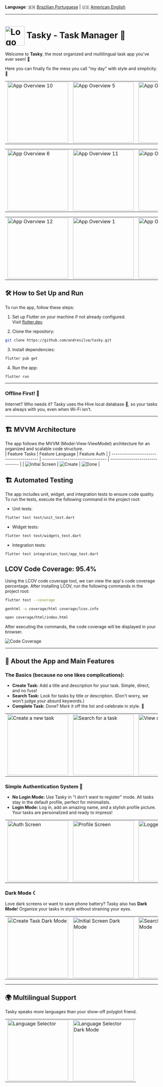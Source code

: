 **Language**: 🇧🇷 <a href="https://github.com/andresilvase/tasky/blob/main/README.md">Brazilian Portuguese</a> | 🇺🇸 <a href="https://github.com/andresilvase/tasky/blob/main/readme-en-us.md">American English</a>

---

# <img src="assets/icon/round_icon.png" alt="Logo" width="64" style="vertical-align: middle;"/> Tasky - Task Manager 📝

Welcome to **Tasky**, the most organized and multilingual task app you've ever seen! 🎉

Here you can finally fix the mess you call "my day" with style and simplicity. 🚀

<table>  
  <tr>    
    <td><img src="assets/repo/unlogged-initial-screen-no-task.png" alt="App Overview 10" width="200"/></td>     
    <td><img src="assets/repo/unlogged-create-task.png" alt="App Overview 5" width="200"/></td>     
    <td><img src="assets/repo/unlogged-search.png" alt="App Overview 14" width="200"/></td>     
    <td><img src="assets/repo/unlogged-done.png" alt="App Overview 8" width="200"/></td>                                          
  </tr>  
</table>

<table>  
  <tr>        
    <td><img src="assets/repo/unlogged-creating-task.png" alt="App Overview 6" width="200"/></td>   
    <td><img src="assets/repo/unlogged-initial-screen-with-tasks.png" alt="App Overview 11" width="200"/></td>        
    <td><img src="assets/repo/unlogged-search-found.png" alt="App Overview 13" width="200"/></td>   
    <td><img src="assets/repo/unlogged-done-with-tasks.png" alt="App Overview 7" width="200"/></td>           
  </tr>  
</table>

<table>  
  <tr>    
    <td><img src="assets/repo/unlogged-menu-open.png" alt="App Overview 12" width="200"/></td>       
    <td><img src="assets/repo/auth-screen.png" alt="App Overview 1" width="200"/></td>                
    <td><img src="assets/repo/profile.png" alt="App Overview 4" width="200"/></td>    
    <td><img src="assets/repo/logged-initial-screen.png" alt="App Overview 3" width="200"/></td>                    
  </tr>  
</table>

## 🛠️ How to Set Up and Run
To run the app, follow these steps:

1. Set up Flutter on your machine if not already configured.  
   Visit [flutter.dev](https://flutter.dev).

2. Clone the repository:
```bash
git clone https://github.com/andresilva/tasky.git
```

3. Install dependencies:
```bash
flutter pub get
```

4. Run the app:
```bash
flutter run
```

---
### Offline First! 📶

Internet? Who needs it? Tasky uses the Hive local database 🐝, so your tasks are always with you, even when Wi-Fi isn't.

---
## 🏗️ MVVM Architecture
The app follows the MVVM (Model-View-ViewModel) architecture for an organized and scalable code structure.  
| Feature Tasks                            | Feature Language                  | Feature Auth                    |
| ---------------------------------------- | --------------------------------- | ------------------------------- |
| ![Initial Screen](/assets/repo/mvvm.png) | ![Create](/assets/repo/mvvm2.png) | ![Done](/assets/repo/mvvm3.png) |

## 🏗️ Automated Testing
The app includes unit, widget, and integration tests to ensure code quality. To run the tests, execute the following command in the project root:

- Unit tests:
```bash
flutter test test/unit_test.dart
```

- Widget tests:
```bash
flutter test test/widgets_test.dart
```

- Integration tests:
```bash
flutter test integration_test/app_test.dart
```

## LCOV Code Coverage: 95.4%
Using the LCOV code coverage tool, we can view the app's code coverage percentage. After installing LCOV, run the following commands in the project root:

```bash
flutter test --coverage
```

```bash
genhtml -o coverage/html coverage/lcov.info
```

```bash
open coverage/html/index.html
```

After executing the commands, the code coverage will be displayed in your browser.

![Code Coverage](/assets/repo/coverage.png)

---

## 🌟 About the App and Main Features

### The Basics (because no one likes complications):
- **Create Task:** Add a title and description for your task. Simple, direct, and no fuss!
- **Search Task:** Look for tasks by title or description. (Don't worry, we won't judge your absurd keywords.)
- **Complete Task:** Done? Mark it off the list and celebrate in style. 🍾

<table>  
  <tr>
    <td><img src="assets/repo/unlogged-creating-task.png" alt="Create a new task" width="200"/></td>
    <td><img src="assets/repo/unlogged-search-found.png" alt="Search for a task" width="200"/></td>      
    <td><img src="assets/repo/unlogged-done-with-tasks.png" alt="View completed tasks" width="200"/></td>    
  </tr>  
</table>

### Simple Authentication System 🔐
- **No Login Mode:** Use Tasky in "I don't want to register" mode. All tasks stay in the default profile, perfect for minimalists.
- **Login Mode:** Log in, add an amazing name, and a stylish profile picture. Your tasks are personalized and ready to impress!

<table>
  <tr>
    <td><img src="assets/repo/auth-screen.png" alt="Auth Screen" width="200"/></td>
    <td><img src="assets/repo/profile.png" alt="Profile Screen" width="200"/></td>    
    <td><img src="assets/repo/logged-initial-screen.png" alt="Logged-in Screen" width="200"/></td>    
  </tr>  
</table>

### Dark Mode ☾
Love dark screens or want to save phone battery? Tasky also has **Dark Mode**! Organize your tasks in style without straining your eyes.  

<table>
  <tr>
    <td><img src="assets/repo/creating-task-dark-mode.png" alt="Create Task Dark Mode" width="200"/></td>    
    <td><img src="assets/repo/unlogged-initial-screen-dark-mode.png" alt="Initial Screen Dark Mode" width="200"/></td>
    <td><img src="assets/repo/search-task-found-dark-mode.png" alt="Search Found Dark Mode" width="200"/></td>    
    <td><img src="assets/repo/completed-dark-mode.png" alt="Completed Tasks Dark Mode" width="200"/></td>    
  </tr>  
</table>

---

## 🌍 Multilingual Support
Tasky speaks more languages than your show-off polyglot friend.  

<table>  
  <tr>
    <td><img src="assets/repo/language.png" alt="Language Selector" width="200"/></td>
    <td><img src="assets/repo/language-dark-mode.png" alt="Language Selector Dark Mode" width="200"/></td>    
  </tr>  
</table>